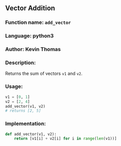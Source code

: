 ## Vector Addition

### Function name: `add_vector`
### Language: python3
### Author: Kevin Thomas

### Description:
Returns the sum of vectors `v1` and `v2`.


### Usage:

```py
v1 = [0, 1]
v2 = [2, 4]
add_vector(v1, v2)
# returns [2, 5]
```

### Implementation:
```py
def add_vector(v1, v2):
    return [v1[i] + v2[i] for i in range(len(v1))]
```